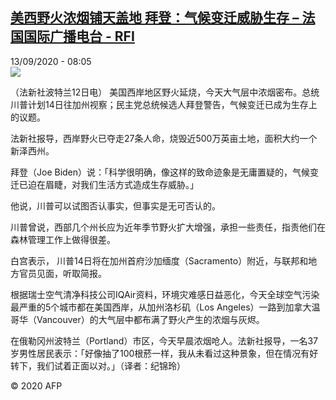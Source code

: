 <!--1599980176000-->
[美西野火浓烟铺天盖地 拜登：气候变迁威胁生存 – 法国国际广播电台 - RFI](http://www.rfi.fr//cn/contenu/20200913-%E7%BE%8E%E8%A5%BF%E9%87%8E%E7%81%AB%E6%B5%93%E7%83%9F%E9%93%BA%E5%A4%A9%E7%9B%96%E5%9C%B0-%E6%8B%9C%E7%99%BB%E6%B0%94%E5%80%99%E5%8F%98%E8%BF%81%E5%A8%81%E8%83%81%E7%94%9F%E5%AD%98)
------

<div>13/09/2020 - 08:05</div><img src="https://s.rfi.fr/media/display/25384026-f58c-11ea-8242-005056bff430/w:310/p:16x9/int0002b.200913140501.jpg"><div class="t-content__body u-clearfix"><p>（法新社波特兰12日电）    美国西岸地区野火延烧，今天大气层中浓烟密布。总统川普计划14日往加州视察；民主党总统候选人拜登警告，气候变迁已成为生存上的议题。</p><p>    法新社报导，西岸野火已夺走27条人命，烧毁近500万英亩土地，面积大约一个新泽西州。</p><p>    拜登（Joe Biden）说：「科学很明确，像这样的致命迹象是无庸置疑的，气候变迁已迫在眉睫，对我们生活方式造成生存威胁。」</p><p>    他说，川普可以试图否认事实，但事实是无可否认的。</p><p>    川普曾说，西部几个州长应为近年季节野火扩大增强，承担一些责任，指责他们在森林管理工作上做得很差。</p><p>    白宫表示， 川普14日将在加州首府沙加缅度（Sacramento）附近，与联邦和地方官员见面，听取简报。</p><p>    根据瑞士空气清净科技公司IQAir资料，环境灾难感日益恶化，今天全球空气污染最严重的5个城市都在美国西岸，从加州洛杉矶（Los Angeles）一路到加拿大温哥华（Vancouver）的大气层中都布满了野火产生的浓烟与灰烬。</p><p>    在俄勒冈州波特兰（Portland）市区，今天早晨浓烟呛人。法新社报导，一名37岁男性居民表示：「好像抽了100根菸一样，我从未看过这种景象，但在情况有好转下，我们试着正面以对。」（译者：纪锦玲）</p><p class="t-copyright">© 2020 AFP</p>        </div>
